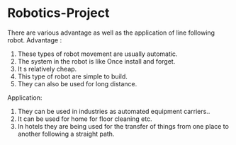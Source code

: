 # Robotics-Project

There are various advantage as well as the application of line following robot.
Advantage :
1) These types of robot movement are usually automatic.
2)  The system in the robot is like Once install and forget.
3) It s relatively cheap.
4) This type of robot are simple to build.
5) They  can also be used for long distance.

Application:
1) They can be used in industries as automated equipment  carriers..
2) It can be used for home for floor cleaning etc.
3) In hotels they are being used for the transfer of things from one place to another following a straight path.
